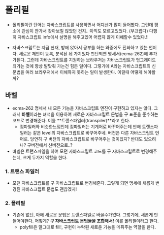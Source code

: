 # 폴리필
- 폴리필이란 단어는 자바스크립트를 사용하면서 어디선가 많이 들어봤다. 그런데 평소에 관심이 안가서 찾아보질 않았던 건지.. 아직도 모르고있었다. (부끄럽다) 다행히 자바스크립트 info에서 설명을 해주고있어 어렵지 않게 이해할수 있었다.!!

- 자바스크립트는 지금 현재, 방에 앉아서 공부를 하는 와중에도 진화하고 있는 언어다. 새로운 제안이 등록, 분석된 뒤 가치있다 판단되면 명세서(ecma-262)에 추가가된다. 그런데 자바스크립트를 지원하는 브라우저는 자바스크립트가 업그레이드 되가는 것에 항상 발맞춰 가는건 힘든 일이다. 그렇기에 A라는 자바스크립트의 신 문법을 여러 브라우저에서 이해하지 못하는 일이 발생한다. 이럴때 어떻게 해야할까?

## 바벨
- ecma-262 명세서 내 모든 기능을 자바스크립트 엔진이 구현하고 있지는 않다. 그래서 **바벨**이라는 녀석을 이용하여 새로운 자바스크립트 문법을 구 표준을 준수하는 코드로 변경해준다. 이를 **트랜스파일러(transpiler)**라고 한다.
    - 컴파일러와 비슷한느낌인데 컴파일러는 기계어로 바꾸어주는데 반해 트랜스파일러는 같은 level의 자바스크립트로 바꾸어주네. 버전은 다른 자바스크립트 언어로. 당연히 구 버전의 자바스크립트로 바꾸어주는 것이겠지? 반대도 있으려나? 구버전에서 신버전으로..?
- 바벨은 트랜스파일을 하여 모던 자바스크립트 코드를 구 자바스크립트로 변경해주는데, 크게 두가지 역할을 한다.

### 1. 트랜스 파일러
- 모던 자바스크립트를 구 자바스크립트로 변경해준다. 그렇게 되면 명세에 새롭게 변경된 자바스크립트 문법도 괜찮겠지!
### 2. 폴리필
- 기존에 없던, 아애 새로운 문법은 트랜스파일로 바꿀수가없다. 그렇기에, 새롭게 만들어야한다. 어떻게? **구 자바스크립트 문법들을 조합해서!** 이를 폴리필이라고 한다.
    - polyfill은 말그대로 fill!, 구현이 누락된 새로운 기능을 메꿔주는 역할을 한다.
